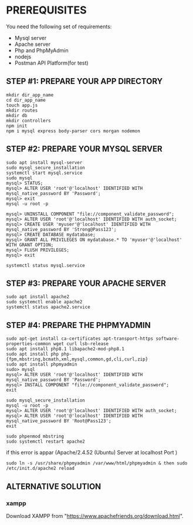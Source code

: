 # PREREQUISITES
You need the following set of requirements:
* Mysql server
* Apache server
* Php and PhpMyAdmin
* nodejs
* Postman API Platform(for test)

## STEP #1: PREPARE YOUR APP DIRECTORY
```
mkdir dir_app_name
cd dir_app_name
touch app.js
mkdir routes
mkdir db
mkdir controllers
npm init
npm i mysql express body-parser cors morgan nodemon
```

## STEP #2: PREPARE YOUR MYSQL SERVER
```
sudo apt install mysql-server
sudo mysql_secure_installation
systemctl start mysql.service
sudo mysql
mysql> STATUS;
mysql> ALTER USER 'root'@'localhost' IDENTIFIED WITH mysql_native_password BY 'Password';
mysql> exit
mysql -u root -p
```
```
mysql> UNINSTALL COMPONENT "file://component_validate_password";
mysql> ALTER USER 'root'@'localhost' IDENTIFIED WITH auth_socket;
mysql> CREATE USER 'myuser'@'localhost' IDENTIFIED WITH mysql_native_password BY 'Strong@Pass123';
mysql> CREATE DATABASE mydatabase;
mysql> GRANT ALL PRIVILEGES ON mydatabase.* TO 'myuser'@'localhost' WITH GRANT OPTION;
mysql> FLUSH PRIVILEGES;
mysql> exit
```
```
systemctl status mysql.service
```
## STEP #3: PREPARE YOUR APACHE SERVER

```
sudo apt install apache2
sudo systemctl enable apache2
systemctl status apache2.service 
```
## STEP #4: PREPARE THE PHPMYADMIN

```
sudo apt-get install ca-certificates apt-transport-https software-properties-common wget curl lsb-release
sudo apt install php8.1 libapache2-mod-php8.1
sudo apt install php php-{fpm,mbstring,bcmath,xml,mysql,common,gd,cli,curl,zip}
sudo apt install phpmyadmin
sudo> mysql
mysql> ALTER USER 'root'@'localhost' IDENTIFIED WITH mysql_native_password BY 'Password';
mysql> INSTALL COMPONENT "file://component_validate_password";
exit
```
```
sudo mysql_secure_installation 
mysql -u root -p 
mysql> ALTER USER 'root'@'localhost' IDENTIFIED WITH auth_socket;
mysql> ALTER USER 'root'@'localhost' IDENTIFIED WITH mysql_native_password BY 'Root@Pass123';
exit
```
```
sudo phpenmod mbstring
sudo systemctl restart apache2
```

if this error is appar (Apache/2.4.52 (Ubuntu) Server at localhost Port ) 

```
sudo ln -s /usr/share/phpmyadmin /var/www/html/phpmyadmin & then sudo /etc/init.d/apache2 reload
```
## ALTERNATIVE SOLUTION

### xampp

Download XAMPP from "https://www.apachefriends.org/download.html".